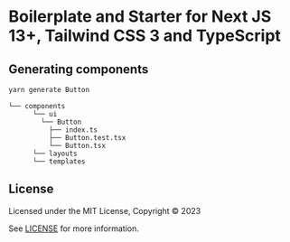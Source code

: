 # Boilerplate and Starter for Next JS 13+, Tailwind CSS 3 and TypeScript





## Generating components

```bash
yarn generate Button
```

```
└── components
      └── ui
        └── Button
          ├── index.ts
          ├── Button.test.tsx
          └── Button.tsx
      └── layouts
      └── templates
```

## License

Licensed under the MIT License, Copyright © 2023

See [LICENSE](LICENSE) for more information.
